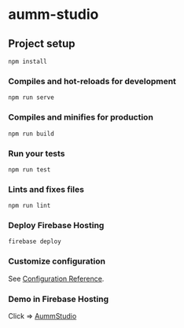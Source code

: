 # aumm-studio

## Project setup
```
npm install
```

### Compiles and hot-reloads for development
```
npm run serve
```

### Compiles and minifies for production
```
npm run build
```

### Run your tests
```
npm run test
```

### Lints and fixes files
```
npm run lint
```

### Deploy Firebase Hosting
```
firebase deploy
```

### Customize configuration
See [Configuration Reference](https://cli.vuejs.org/config/).

### Demo in Firebase Hosting

Click => [AummStudio](https://aummstudio.firebaseapp.com/)